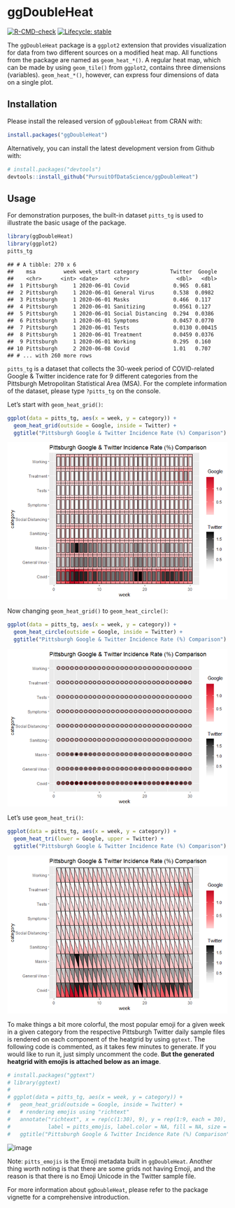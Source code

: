 ggDoubleHeat
================

<!-- badges: start -->

[![R-CMD-check](https://github.com/PursuitOfDataScience/ggDoubleHeat/workflows/R-CMD-check/badge.svg)](https://github.com/PursuitOfDataScience/ggDoubleHeat/actions)
[![Lifecycle:
stable](https://img.shields.io/badge/lifecycle-stable-brightgreen.svg)](https://lifecycle.r-lib.org/articles/stages.html#stable)
<!-- badges: end -->

The `ggDoubleHeat` package is a `ggplot2` extension that provides
visualization for data from two different sources on a modified heat
map. All functions from the package are named as `geom_heat_*()`. A
regular heat map, which can be made by using `geom_tile()` from
`ggplot2`, contains three dimensions (variables). `geom_heat_*()`,
however, can express four dimensions of data on a single plot.

## Installation

Please install the released version of `ggDoubleHeat` from CRAN with:

``` r
install.packages("ggDoubleHeat")
```

Alternatively, you can install the latest development version from
Github with:

``` r
# install.packages("devtools")
devtools::install_github("PursuitOfDataScience/ggDoubleHeat")
```

## Usage

For demonstration purposes, the built-in dataset `pitts_tg` is used to
illustrate the basic usage of the package.

``` r
library(ggDoubleHeat)
library(ggplot2)
pitts_tg
```

    ## # A tibble: 270 x 6
    ##    msa         week week_start category          Twitter  Google
    ##    <chr>      <int> <date>     <chr>               <dbl>   <dbl>
    ##  1 Pittsburgh     1 2020-06-01 Covid              0.965  0.681  
    ##  2 Pittsburgh     1 2020-06-01 General Virus      0.538  0.0982 
    ##  3 Pittsburgh     1 2020-06-01 Masks              0.466  0.117  
    ##  4 Pittsburgh     1 2020-06-01 Sanitizing         0.0561 0.127  
    ##  5 Pittsburgh     1 2020-06-01 Social Distancing  0.294  0.0386 
    ##  6 Pittsburgh     1 2020-06-01 Symptoms           0.0457 0.0770 
    ##  7 Pittsburgh     1 2020-06-01 Tests              0.0130 0.00415
    ##  8 Pittsburgh     1 2020-06-01 Treatment          0.0459 0.0376 
    ##  9 Pittsburgh     1 2020-06-01 Working            0.295  0.160  
    ## 10 Pittsburgh     2 2020-06-08 Covid              1.01   0.707  
    ## # ... with 260 more rows

`pitts_tg` is a dataset that collects the 30-week period of
COVID-related Google & Twitter incidence rate for 9 different categories
from the Pittsburgh Metropolitan Statistical Area (MSA). For the
complete information of the dataset, please type `?pitts_tg` on the
console.

Let’s start with `geom_heat_grid()`:

``` r
ggplot(data = pitts_tg, aes(x = week, y = category)) +
  geom_heat_grid(outside = Google, inside = Twitter) +
  ggtitle("Pittsburgh Google & Twitter Incidence Rate (%) Comparison")
```

![](man/figures/README-unnamed-chunk-2-1.png)<!-- -->

Now changing `geom_heat_grid()` to `geom_heat_circle()`:

``` r
ggplot(data = pitts_tg, aes(x = week, y = category)) +
  geom_heat_circle(outside = Google, inside = Twitter) +
  ggtitle("Pittsburgh Google & Twitter Incidence Rate (%) Comparison")
```

![](man/figures/README-unnamed-chunk-3-1.png)<!-- -->

Let’s use `geom_heat_tri()`:

``` r
ggplot(data = pitts_tg, aes(x = week, y = category)) +
  geom_heat_tri(lower = Google, upper = Twitter) +
  ggtitle("Pittsburgh Google & Twitter Incidence Rate (%) Comparison")
```

![](man/figures/README-unnamed-chunk-4-1.png)<!-- -->

To make things a bit more colorful, the most popular emoji for a given
week in a given category from the respective Pittsburgh Twitter daily
sample files is rendered on each component of the heatgrid by using
`ggtext`. The following code is commented, as it takes few minutes to
generate. If you would like to run it, just simply uncomment the code.
**But the generated heatgrid with emojis is attached below as an
image**.

``` r
# install.packages("ggtext")
# library(ggtext)
# 
# ggplot(data = pitts_tg, aes(x = week, y = category)) +
#   geom_heat_grid(outside = Google, inside = Twitter) +
#   # rendering emojis using "richtext"
#   annotate("richtext", x = rep(c(1:30), 9), y = rep(1:9, each = 30), 
#            label = pitts_emojis, label.color = NA, fill = NA, size = 0.3) +
#   ggtitle("Pittsburgh Google & Twitter Incidence Rate (%) Comparison")
```

![image](https://user-images.githubusercontent.com/54338793/153519943-24346494-11ec-41df-ba38-b17bc4272fa4.png)

Note: `pitts_emojis` is the Emoji metadata built in `ggDoubleHeat`.
Another thing worth noting is that there are some grids not having
Emoji, and the reason is that there is no Emoji Unicode in the Twitter
sample file.

For more information about `ggDoubleHeat`, please refer to the package
vignette for a comprehensive introduction.
